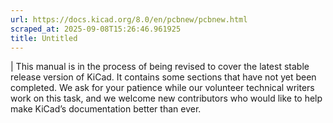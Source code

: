 ```yaml
---
url: https://docs.kicad.org/8.0/en/pcbnew/pcbnew.html
scraped_at: 2025-09-08T15:26:46.961925
title: Untitled
---
```


|  This manual is in the process of being revised to cover the latest stable
release version of KiCad. It contains some sections that have not yet been
completed. We ask for your patience while our volunteer technical writers work
on this task, and we welcome new contributors who would like to help make
KiCad’s documentation better than ever.

